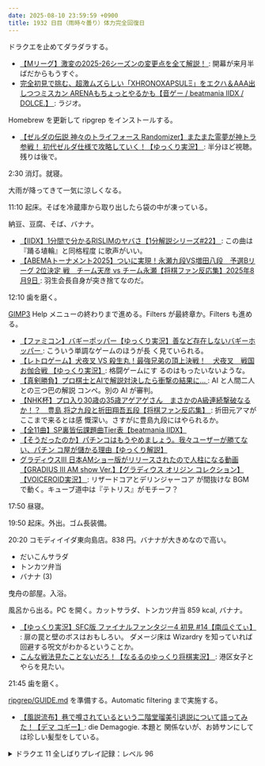 ```yaml
---
date: 2025-08-10 23:59:59 +0900
title: 1932 日目（雨時々曇り）体力完全回復日
---
```


ドラクエを止めてダラダラする。

* [【Mリーグ】激変の2025-26シーズンの変更点を全て解説！
  ](https://www.youtube.com/watch?v=jVG0bZS5w6Y): 開幕が来月半ばだからもうすぐ。
* [完全初見で挑む、超激ムズらしい「XHRONOXAPSULΞ」をエクハ＆AAA出しつつミスカン
  ARENAもちょっとやるかも【音ゲー / beatmania IIDX / DOLCE.】
  ](https://www.youtube.com/watch?v=Y7BkVQnlgnk): ラジオ。

Homebrew を更新して ripgrep をインストールする。

* [【ゼルダの伝説 神々のトライフォース Randomizer】またまた霊夢が神トラ参戦！
  初代ゼルダ仕様で攻略していく！【ゆっくり実況】
  ](https://www.youtube.com/watch?v=0ZVRFNEqcD0): 半分ほど視聴。残りは後で。

2:30 消灯。就寝。

大雨が降ってきて一気に涼しくなる。

11:10 起床。そばを冷蔵庫から取り出したら袋の中が凍っている。

納豆、豆腐、そば、バナナ。

* [【IIDX】1分間で分かるRISLIMのヤバさ【1分解説シリーズ#22】
  ](https://www.youtube.com/watch?v=Rn2CbDPKUYw): この曲は『踊る埴輪』と同格程度
  に歌声がいい。
* [【ABEMAトーナメント2025】ついに実現！永瀬九段VS増田八段　予選Bリーグ 2位決定
  戦　チーム天彦 vs チーム永瀬【将棋ファン反応集】2025年8月9日
  ](https://www.youtube.com/watch?v=PINdZ0uhaTU): 羽生会長自身が突き捨てなのだ。

12:10 歯を磨く。

[GIMP3] Help メニューの終わりまで進める。Filters が最終章か。Filters も進める。

* [【ファミコン】バギーポッパー【ゆっくり実況】善など存在しないバギーホッパー
  ](https://www.youtube.com/watch?v=nBlxvGqVNJ8): こういう単調なゲームのほうが長
  く見ていられる。
* [【レトロゲーム】犬夜叉 VS 殺生丸！最強兄弟の頂上決戦！　犬夜叉　戦国お伽合戦
  【ゆっくり実況】](https://www.youtube.com/watch?v=x24UPDuAsC4): 格闘ゲームにす
  るのはもったいないような。
* [【真剣勝負】プロ棋士とAIで解説対決したら衝撃の結果に…
  ](https://www.youtube.com/watch?v=18FSvLeXZWs): AI と人間二人との三つ巴の解説
  コンペ。別の AI が審判。
* [【NHK杯】プロ入り30歳の35歳アゲアゲさん　まさかのA級連続撃破なるか！？　豊島
  将之九段と折田翔吾五段【将棋ファン反応集】
  ](https://www.youtube.com/watch?v=9VyOhLb5-GA): 折田元アマがここまで来るとは感
  慨深い。さすがに豊島九段にはやられるか。
* [【全11曲】SP裏皆伝課題曲Tier表【beatmania IIDX】
  ](https://www.youtube.com/watch?v=scS7oiafVPM)
* [【そうだったのか】パチンコはもうやめましょう。我々ユーザーが勝てない、パチン
  コ屋が儲かる理由【ゆっくり解説】](https://www.youtube.com/watch?v=lhvM8jgNtfI)
* [グラディウスIII 日本AMショー版がリリースされたので人柱になる動画【GRADIUS III
  AM show Ver.】【グラディウス オリジン コレクション】【VOICEROID実況】
  ](https://www.youtube.com/watch?v=wHWcpmuEyhY): リザードコアとデリンジャーコア
  が間抜けな BGM で動く。キューブ道中は『テトリス』がモチーフ？

17:50 昼寝。

19:50 起床。外出。ゴム長装備。

20:20 コモディイイダ東向島店。838 円。バナナが大きめなので高い。

* だいこんサラダ
* トンカツ弁当
* バナナ (3)

曳舟の部屋。入浴。

風呂から出る。PC を開く。カットサラダ、トンカツ弁当 859 kcal, バナナ。

* [【ゆっくり実況】SFC版 ファイナルファンタジー4 初見 #14【南瓜ぐてぃ】
  ](https://www.youtube.com/watch?v=PEnq9ZlKBvg): 扉の罠と壁のボスはおもしろい。
  ダメージ床は Wizardry を知っていれば回避する呪文がわかるということか。
* [こんな戦法見たことないだろ！【なるるのゆっくり将棋実況】
  ](https://www.youtube.com/watch?v=GxaHZNICr2E): 港区女子とやらを見たい。

21:45 歯を磨く。

[ripgrep/GUIDE.md](https://github.com/BurntSushi/ripgrep/blob/master/GUIDE.md)
を準備する。Automatic filtering まで実施する。

* [【風説流布】巷で噂されているという二階堂瑠美引退説について語ってみた！【デマ
  コギー】](https://www.youtube.com/watch?v=rAZ8P90CDHE): die Demagogie. 本題と
  関係ないが、お姉サンにしては珍しい髪型をしている。

<details><summary>ドラクエ 11 全しばりプレイ記録：レベル 96</summary>
<p>デスマドモアゼルを倒しまくって転生モンスターを出現させるのに 55 分ほどかかる。
カミュの心眼一閃がけっこう使える。</p>

<p>三階に移動してジャックポッターを倒しまくって転生モンスターを狙う。今晩はダメだ。
メタルキングをけっこう倒してレベルが 99 間近だ。</p>
</details>

[GIMP3]: <https://docs.gimp.org/3.0/en/>
